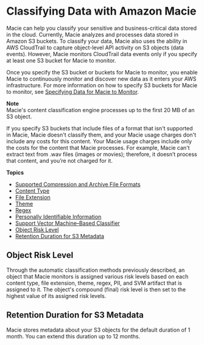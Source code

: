 # Classifying Data with Amazon Macie<a name="macie-classify-data"></a>

Macie can help you classify your sensitive and business\-critical data stored in the cloud\. Currently, Macie analyzes and processes data stored in Amazon S3 buckets\. To classify your data, Macie also uses the ability in AWS CloudTrail to capture object\-level API activity on S3 objects \(data events\)\. However, Macie monitors CloudTrail data events only if you specify at least one S3 bucket for Macie to monitor\. 

Once you specify the S3 bucket or buckets for Macie to monitor, you enable Macie to continuously monitor and discover new data as it enters your AWS infrastructure\. For more information on how to specify S3 buckets for Macie to monitor, see [Specifying Data for Macie to Monitor](macie-integration.md#macie-integration-services)\.

**Note**  
Macie's content classification engine processes up to the first 20 MB of an S3 object\. 

If you specify S3 buckets that include files of a format that isn't supported in Macie, Macie doesn't classify them, and your Macie usage charges don't include any costs for this content\. Your Macie usage charges include only the costs for the content that Macie processes\. For example, Macie can't extract text from \.wav files \(images or movies\); therefore, it doesn’t process that content, and you’re not charged for it\.

**Topics**
+ [Supported Compression and Archive File Formats](macie-compression-archive-formats.md)
+ [Content Type](macie-classify-objects-content-type.md)
+ [File Extension](macie-classify-objects-file-extension.md)
+ [Theme](macie-classify-objects-theme.md)
+ [Regex](macie-classify-objects-regex.md)
+ [Personally Identifiable Information](macie-classify-objects-pii.md)
+ [Support Vector Machine–Based Classifier](macie-classify-objects-classifier.md)
+ [Object Risk Level](#compound-score)
+ [Retention Duration for S3 Metadata](#metadata-retention-duration)

## Object Risk Level<a name="compound-score"></a>

Through the automatic classification methods previously described, an object that Macie monitors is assigned various risk levels based on each content type, file extension, theme, regex, PII, and SVM artifact that is assigned to it\. The object's compound \(final\) risk level is then set to the highest value of its assigned risk levels\.

## Retention Duration for S3 Metadata<a name="metadata-retention-duration"></a>

Macie stores metadata about your S3 objects for the default duration of 1 month\. You can extend this duration up to 12 months\.